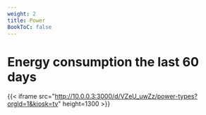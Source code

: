 ```yaml
---
weight: 2
title: Power
BookToC: false
---
```

# Energy consumption the last 60 days
{{< iframe src="http://10.0.0.3:3000/d/VZeU_uwZz/power-types?orgId=1&kiosk=tv" height=1300 >}}
